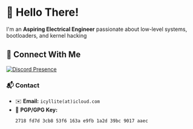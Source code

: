 # 👋 Hello There! 

I'm an **Aspiring Electrical Engineer** passionate about low-level systems, bootloaders, and kernel hacking

## 📡 Connect With Me

[![Discord Presence](https://lanyard.cnrad.dev/api/174591895417126912)](https://discord.com/users/id/174591895417126912)

### 📬 Contact
- ✉️ **Email:** `icyllite(at)icloud.com` 
- 🔐 **PGP/GPG Key:** 
  ```bash
  2718 fd7d 3cb8 53f6 163a e9fb 1a2d 39bc 9017 aaec
  ```


